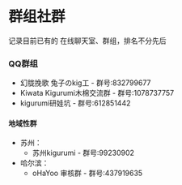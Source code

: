 # 群组社群

记录目前已有的 在线聊天室、群组，排名不分先后



### QQ群组

* 幻胧挽歌 兔子のkig工 - 群号:832799677
* Kiwata Kigurumi木棉交流群 - 群号:1078737757
* kigurumi研娃坑 - 群号:612851442

#### 地域性群

* 苏州：
  * 苏州kigurumi - 群号:99230902
* 哈尔滨：
  * oHaYoo 审核群 - 群号:437919635

